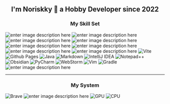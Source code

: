  

<h2 align="center">I'm Noriskky 👋 a Hobby Developer since 2022</h2>

<h3 align="center">My Skill Set</h3>

![enter image description here](https://img.shields.io/badge/HTML-239120?style=for-the-badge&logo=html5&logoColor=white) ![enter image description here](https://img.shields.io/badge/CSS-239120?&style=for-the-badge&logo=css3&logoColor=white) ![enter image description here](https://img.shields.io/badge/JavaScript-F7DF1E?style=for-the-badge&logo=JavaScript&logoColor=white) ![enter image description here](https://img.shields.io/badge/TypeScript-007ACC?style=for-the-badge&logo=typescript&logoColor=white) ![enter image description here](https://img.shields.io/badge/Node.js-43853D?style=for-the-badge&logo=node.js&logoColor=white)   ![enter image description here](https://img.shields.io/badge/Vue.js-35495E?style=for-the-badge&logo=vue.js&logoColor=4FC08D) ![enter image description here](https://img.shields.io/badge/Microsoft_PowerPoint-B7472A?style=for-the-badge&logo=microsoft-powerpoint&logoColor=white) ![enter image description here](https://img.shields.io/badge/npm-CB3837?style=for-the-badge&logo=npm&logoColor=white) ![Vite](https://img.shields.io/badge/vite-%23646CFF.svg?style=for-the-badge&logo=vite&logoColor=white)![Github Pages](https://img.shields.io/badge/github%20pages-121013?style=for-the-badge&logo=github&logoColor=white) ![Java](https://img.shields.io/badge/java-%23ED8B00.svg?style=for-the-badge&logo=openjdk&logoColor=white) ![Markdown](https://img.shields.io/badge/markdown-%23000000.svg?style=for-the-badge&logo=markdown&logoColor=white) ![IntelliJ IDEA](https://img.shields.io/badge/IntelliJIDEA-000000.svg?style=for-the-badge&logo=intellij-idea&logoColor=white) ![Notepad++](https://img.shields.io/badge/Notepad++-90E59A.svg?style=for-the-badge&logo=notepad%2b%2b&logoColor=black) ![Obsidian](https://img.shields.io/badge/Obsidian-%23483699.svg?style=for-the-badge&logo=obsidian&logoColor=white) ![PyCharm](https://img.shields.io/badge/pycharm-143?style=for-the-badge&logo=pycharm&logoColor=black&color=black&labelColor=green) ![WebStorm](https://img.shields.io/badge/webstorm-143?style=for-the-badge&logo=webstorm&logoColor=white&color=black) ![Vim](https://img.shields.io/badge/VIM-%2311AB00.svg?style=for-the-badge&logo=vim&logoColor=white) ![Gradle](https://img.shields.io/badge/Gradle-02303A.svg?style=for-the-badge&logo=Gradle&logoColor=white) ![enter image description here](https://img.shields.io/badge/Linux-FCC624?style=for-the-badge&logo=linux&logoColor=black)

---
<h3 align="center">My System</h3>

![Brave](https://img.shields.io/badge/Brave-FB542B?style=for-the-badge&logo=Brave&logoColor=white) ![enter image description here](https://img.shields.io/badge/Fedora-294172?style=for-the-badge&logo=fedora&logoColor=white) ![GPU](https://img.shields.io/badge/NVIDIA-GTX1650-76B900?style=for-the-badge&logo=nvidia&logoColor=white) ![CPU](https://img.shields.io/badge/AMD-Ryzen_5_4600H-ED1C24?style=for-the-badge&logo=amd&logoColor=white)
